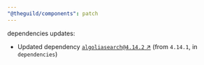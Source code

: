 ```yaml
---
"@theguild/components": patch
---
```


dependencies updates: 

- Updated dependency [`algoliasearch@4.14.2` ↗︎](https://www.npmjs.com/package/algoliasearch/v/4.14.2) (from `4.14.1`, in `dependencies`)
